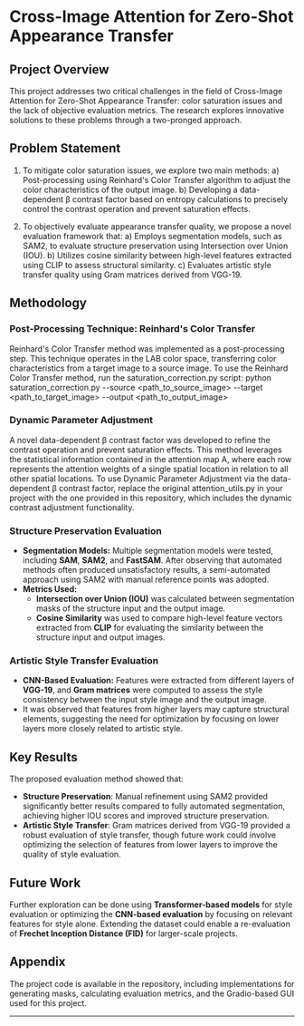 
# Cross-Image Attention for Zero-Shot Appearance Transfer

## Project Overview

This project addresses two critical challenges in the field of Cross-Image Attention for Zero-Shot Appearance Transfer: color saturation issues and the lack of objective evaluation metrics. The research explores innovative solutions to these problems through a two-pronged approach.

## Problem Statement

1.	To mitigate color saturation issues, we explore two main methods: a) Post-processing using Reinhard's Color Transfer algorithm to adjust the color characteristics of the output image. b) Developing a data-dependent β contrast factor based on entropy calculations to precisely control the contrast operation and prevent saturation effects.

2.	To objectively evaluate appearance transfer quality, we propose a novel evaluation framework that: a) Employs segmentation models, such as SAM2, to evaluate structure preservation using Intersection over Union (IOU). b) Utilizes cosine similarity between high-level features extracted using CLIP to assess structural similarity. c) Evaluates artistic style transfer quality using Gram matrices derived from VGG-19.

## Methodology

### Post-Processing Technique: Reinhard's Color Transfer
Reinhard's Color Transfer method was implemented as a post-processing step. This technique operates in the LAB color space, transferring color characteristics from a target image to a source image. 
To use the Reinhard Color Transfer method, run the saturation_correction.py script:
python saturation_correction.py --source <path_to_source_image> --target <path_to_target_image> --output <path_to_output_image>


### Dynamic Parameter Adjustment

A novel data-dependent β contrast factor was developed to refine the contrast operation and prevent saturation effects. This method leverages the statistical information contained in the attention map A, where each row represents the attention weights of a single spatial location in relation to all other spatial locations.
To use Dynamic Parameter Adjustment via the data-dependent β contrast factor, replace the original attention_utils.py in your project with the one provided in this repository, which includes the dynamic contrast adjustment functionality.


### Structure Preservation Evaluation

- **Segmentation Models:** Multiple segmentation models were tested, including **SAM**, **SAM2**, and **FastSAM**. After observing that automated methods often produced unsatisfactory results, a semi-automated approach using SAM2 with manual reference points was adopted.
- **Metrics Used:** 
  - **Intersection over Union (IOU)** was calculated between segmentation masks of the structure input and the output image.
  - **Cosine Similarity** was used to compare high-level feature vectors extracted from **CLIP** for evaluating the similarity between the structure input and output images.

### Artistic Style Transfer Evaluation

- **CNN-Based Evaluation:** Features were extracted from different layers of **VGG-19**, and **Gram matrices** were computed to assess the style consistency between the input style image and the output image.
- It was observed that features from higher layers may capture structural elements, suggesting the need for optimization by focusing on lower layers more closely related to artistic style.

## Key Results

The proposed evaluation method showed that:

- **Structure Preservation**: Manual refinement using SAM2 provided significantly better results compared to fully automated segmentation, achieving higher IOU scores and improved structure preservation.
- **Artistic Style Transfer**: Gram matrices derived from VGG-19 provided a robust evaluation of style transfer, though future work could involve optimizing the selection of features from lower layers to improve the quality of style evaluation.

## Future Work

Further exploration can be done using **Transformer-based models** for style evaluation or optimizing the **CNN-based evaluation** by focusing on relevant features for style alone. Extending the dataset could enable a re-evaluation of **Frechet Inception Distance (FID)** for larger-scale projects.

## Appendix

The project code is available in the repository, including implementations for generating masks, calculating evaluation metrics, and the Gradio-based GUI used for this project.

---
